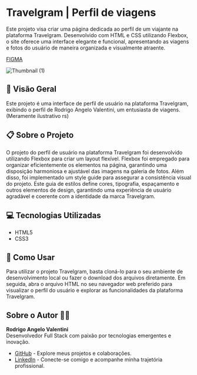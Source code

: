 # Travelgram | Perfil de viagens

Este projeto visa criar uma página dedicada ao perfil de um viajante na plataforma Travelgram. Desenvolvido com HTML e CSS utilizando Flexbox, o site oferece uma interface elegante e funcional, apresentando as viagens e fotos do usuário de maneira organizada e visualmente atraente.

[FIGMA](https://www.figma.com/community/file/1360315496868719817/perfil-de-viagens)

![Thumbnail (1)](https://github.com/RodrigoAngeloValentini/mba-fullstack-rocketseat/assets/62787018/9e09c46b-148a-4d68-8cae-718c2494a95d)

## 🚀 Visão Geral

Este projeto é uma interface de perfil de usuário na plataforma Travelgram, exibindo o perfil de Rodrigo Angelo Valentini, um entusiasta de viagens. (Meramente ilustrativo rs)

## 📋 Sobre o Projeto

O projeto do perfil de usuário na plataforma Travelgram foi desenvolvido utilizando Flexbox para criar um layout flexível. Flexbox foi empregado para organizar eficientemente os elementos na página, garantindo uma disposição harmoniosa e ajustável das imagens na galeria de fotos. Além disso, foi implementado um style guide para assegurar a consistência visual do projeto. Este guia de estilos define cores, tipografia, espaçamento e outros elementos de design, garantindo uma experiência de usuário agradável e coerente com a identidade da marca Travelgram.

## 💻 Tecnologias Utilizadas

- HTML5
- CSS3

## 📝 Como Usar

Para utilizar o projeto Travelgram, basta cloná-lo para o seu ambiente de desenvolvimento local ou fazer o download dos arquivos diretamente. Em seguida, abra o arquivo HTML no seu navegador web preferido para visualizar o perfil do usuário e explorar as funcionalidades da plataforma Travelgram.

## Sobre o Autor 👨‍💻

**Rodrigo Angelo Valentini**  
Desenvolvedor Full Stack com paixão por tecnologias emergentes e inovação.

- [GitHub](https://github.com/RodrigoAngeloValentini) - Explore meus projetos e colaborações.
- [LinkedIn](https://www.linkedin.com/in/rodrigo-angelo-valentini-b8591058/) - Conecte-se comigo e acompanhe minha trajetória profissional.

